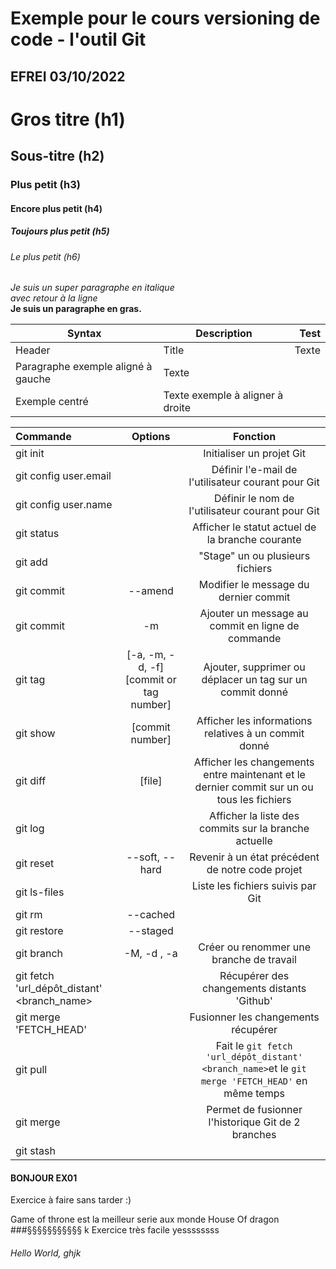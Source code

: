 # Exemple pour le cours versioning de code - l'outil Git
## EFREI 03/10/2022

# Gros titre (h1)
## Sous-titre (h2)
### Plus petit (h3)
#### Encore plus petit (h4)
##### Toujours plus petit (h5)
###### Le plus petit (h6)

_Je suis un super paragraphe en italique_\
_avec retour à la ligne_\
**Je suis un paragraphe en gras.**

| Syntax    | Description | Test |
| --------- | ----------- | ---: |
| Header    | Title       | Texte |
| Paragraphe exemple aligné à gauche | Texte        
|Exemple centré  | Texte exemple à aligner à droite |

| Commande | Options | Fonction |
| :------ | :-----: | :------: |
| git init | | Initialiser un projet Git |
| git config user.email | | Définir l'e-mail de l'utilisateur courant pour Git |
| git config user.name | | Définir le nom de l'utilisateur courant pour Git |
| git status | | Afficher le statut actuel de la branche courante |
| git add | | "Stage" un ou plusieurs fichiers |
| git commit | --amend | Modifier le message du dernier commit |
| git commit | -m | Ajouter un message au commit en ligne de commande |
| git tag | [-a, -m, -d, -f] [commit or tag number] | Ajouter, supprimer ou déplacer un tag sur un commit donné |
| git show | [commit number] | Afficher les informations relatives à un commit donné |
| git diff | [file] | Afficher les changements entre maintenant et le dernier commit sur un ou tous les fichiers |
| git log | | Afficher la liste des commits sur la branche actuelle |
| git reset | --soft, --hard | Revenir à un état précédent de notre code projet |
| git ls-files | | Liste les fichiers suivis par Git |
| git rm | --cached | | Retirer un ou plusieurs fichiers de l'historique de suivi de Git |
| git restore | --staged | | Unstage un ou plusieurs fichiers |
| git branch | -M, -d , -a | Créer ou renommer une branche de travail |
| git fetch 'url_dépôt_distant' <branch_name> | | Récupérer des changements distants 'Github' |
| git merge 'FETCH_HEAD' | | Fusionner les changements récupérer |
| git pull | | Fait le `git fetch 'url_dépôt_distant' <branch_name>`et le `git merge 'FETCH_HEAD'` en même temps |
| git merge| | Permet de fusionner l'historique Git de 2 branches |
| git stash |


#### BONJOUR EX01
Exercice à faire sans tarder :)








Game of throne est la meilleur serie aux monde 
House Of dragon
###§§§§§§§§§§§ k
Exercice très facile
yessssssss

###### Hello World, ghjk
